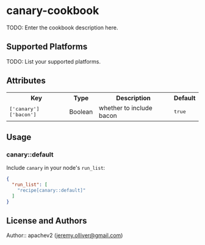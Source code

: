 # canary-cookbook

TODO: Enter the cookbook description here.

## Supported Platforms

TODO: List your supported platforms.

## Attributes

<table>
  <tr>
    <th>Key</th>
    <th>Type</th>
    <th>Description</th>
    <th>Default</th>
  </tr>
  <tr>
    <td><tt>['canary']['bacon']</tt></td>
    <td>Boolean</td>
    <td>whether to include bacon</td>
    <td><tt>true</tt></td>
  </tr>
</table>

## Usage

### canary::default

Include `canary` in your node's `run_list`:

```json
{
  "run_list": [
    "recipe[canary::default]"
  ]
}
```

## License and Authors

Author:: apachev2 (<jeremy.olliver@gmail.com>)
